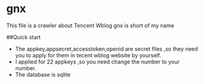 gnx
===
This file is a crawler about Tencent Wblog
gnx is short of my name


##Quick start 
* The appkey,appsecret,accesstoken,openid are secret files ,so they need you to apply for them in tecent wblog website by yourself.
* I applied for 22 appkeys ,so you need change the number to your number.
* The database is sqlite


